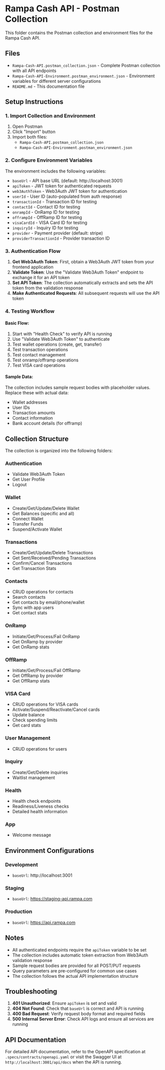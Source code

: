 # Rampa Cash API - Postman Collection

This folder contains the Postman collection and environment files for the Rampa Cash API.

## Files

- `Rampa-Cash-API.postman_collection.json` - Complete Postman collection with all API endpoints
- `Rampa-Cash-API-Environment.postman_environment.json` - Environment variables for different server configurations
- `README.md` - This documentation file

## Setup Instructions

### 1. Import Collection and Environment

1. Open Postman
2. Click "Import" button
3. Import both files:
   - `Rampa-Cash-API.postman_collection.json`
   - `Rampa-Cash-API-Environment.postman_environment.json`

### 2. Configure Environment Variables

The environment includes the following variables:

- `baseUrl` - API base URL (default: http://localhost:3001)
- `apiToken` - JWT token for authenticated requests
- `web3AuthToken` - Web3Auth JWT token for authentication
- `userId` - User ID (auto-populated from auth response)
- `transactionId` - Transaction ID for testing
- `contactId` - Contact ID for testing
- `onrampId` - OnRamp ID for testing
- `offrampId` - OffRamp ID for testing
- `visaCardId` - VISA Card ID for testing
- `inquiryId` - Inquiry ID for testing
- `provider` - Payment provider (default: stripe)
- `providerTransactionId` - Provider transaction ID

### 3. Authentication Flow

1. **Get Web3Auth Token**: First, obtain a Web3Auth JWT token from your frontend application
2. **Validate Token**: Use the "Validate Web3Auth Token" endpoint to exchange it for an API token
3. **Set API Token**: The collection automatically extracts and sets the API token from the validation response
4. **Make Authenticated Requests**: All subsequent requests will use the API token

### 4. Testing Workflow

#### Basic Flow:
1. Start with "Health Check" to verify API is running
2. Use "Validate Web3Auth Token" to authenticate
3. Test wallet operations (create, get, transfer)
4. Test transaction operations
5. Test contact management
6. Test onramp/offramp operations
7. Test VISA card operations

#### Sample Data:
The collection includes sample request bodies with placeholder values. Replace these with actual data:
- Wallet addresses
- User IDs
- Transaction amounts
- Contact information
- Bank account details (for offramp)

## Collection Structure

The collection is organized into the following folders:

### Authentication
- Validate Web3Auth Token
- Get User Profile
- Logout

### Wallet
- Create/Get/Update/Delete Wallet
- Get Balances (specific and all)
- Connect Wallet
- Transfer Funds
- Suspend/Activate Wallet

### Transactions
- Create/Get/Update/Delete Transactions
- Get Sent/Received/Pending Transactions
- Confirm/Cancel Transactions
- Get Transaction Stats

### Contacts
- CRUD operations for contacts
- Search contacts
- Get contacts by email/phone/wallet
- Sync with app users
- Get contact stats

### OnRamp
- Initiate/Get/Process/Fail OnRamp
- Get OnRamp by provider
- Get OnRamp stats

### OffRamp
- Initiate/Get/Process/Fail OffRamp
- Get OffRamp by provider
- Get OffRamp stats

### VISA Card
- CRUD operations for VISA cards
- Activate/Suspend/Reactivate/Cancel cards
- Update balance
- Check spending limits
- Get card stats

### User Management
- CRUD operations for users

### Inquiry
- Create/Get/Delete inquiries
- Waitlist management

### Health
- Health check endpoints
- Readiness/Liveness checks
- Detailed health information

### App
- Welcome message

## Environment Configurations

### Development
- `baseUrl`: http://localhost:3001

### Staging
- `baseUrl`: https://staging-api.rampa.com

### Production
- `baseUrl`: https://api.rampa.com

## Notes

- All authenticated endpoints require the `apiToken` variable to be set
- The collection includes automatic token extraction from Web3Auth validation response
- Sample request bodies are provided for all POST/PUT requests
- Query parameters are pre-configured for common use cases
- The collection follows the actual API implementation structure

## Troubleshooting

1. **401 Unauthorized**: Ensure `apiToken` is set and valid
2. **404 Not Found**: Check that `baseUrl` is correct and API is running
3. **400 Bad Request**: Verify request body format and required fields
4. **500 Internal Server Error**: Check API logs and ensure all services are running

## API Documentation

For detailed API documentation, refer to the OpenAPI specification at `.specs/contracts/openapi.yaml` or visit the Swagger UI at `http://localhost:3001/api/docs` when the API is running.

